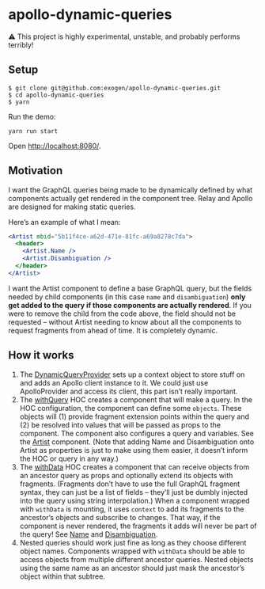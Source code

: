 # apollo-dynamic-queries

:warning: This project is highly experimental, unstable, and probably performs terribly!

## Setup

```console
$ git clone git@github.com:exogen/apollo-dynamic-queries.git
$ cd apollo-dynamic-queries
$ yarn
```

Run the demo:

```console
yarn run start
```

Open [http://localhost:8080/][dev server].

## Motivation

I want the GraphQL queries being made to be dynamically defined by what
components actually get rendered in the component tree. Relay and Apollo are
designed for making static queries.

Here’s an example of what I mean:

```jsx
<Artist mbid="5b11f4ce-a62d-471e-81fc-a69a8278c7da">
  <header>
    <Artist.Name />
    <Artist.Disambiguation />
  </header>
</Artist>
```

I want the Artist component to define a base GraphQL query, but the fields
needed by child components (in this case `name` and `disambiguation`) **only
get added to the query if those components are actually rendered**. If you were
to remove the child from the code above, the field should not be requested –
without Artist needing to know about all the components to request fragments
from ahead of time. It is completely dynamic.

## How it works

1. The [DynamicQueryProvider][] sets up a context object to store stuff on and
   adds an Apollo client instance to it. We could just use ApolloProvider and
   access its client, this part isn’t really important.
2. The [withQuery][] HOC creates a component that will make a query. In the HOC
   configuration, the component can define some `objects`. These objects will
   (1) provide fragment extension points within the query and (2) be resolved
   into values that will be passed as props to the component. The component also
   configures a query and variables. See the [Artist][] component. (Note that
   adding Name and Disambiguation onto Artist as properties is just to make
   using them easier, it doesn’t inform the HOC or query in any way.)
3. The [withData][] HOC creates a component that can receive objects from an
   ancestor query as props and optionally extend its objects with fragments.
   (Fragments don’t have to use the full GraphQL fragment syntax, they can just
   be a list of fields – they’ll just be dumbly injected into the query using
   string interpolation.) When a component wrapped with `withData` is mounting,
   it uses `context` to add its fragments to the ancestor’s objects and
   subscribe to changes. That way, if the component is never rendered, the
   fragments it adds will never be part of the query! See [Name][] and
   [Disambiguation][].
4. Nested queries should work just fine as long as they choose different object
   names. Components wrapped with `withData` should be able to access objects
   from multiple different ancestor queries. Nested objects using the same name
   as an ancestor should just mask the ancestor’s object within that subtree.

[DynamicQueryProvider]: src/DynamicQueryProvider.js
[withData]: src/withData.js
[withQuery]: src/withQuery.js
[dev server]: http://localhost:8080/
[Artist]: demo/Artist/index.js
[Name]: demo/Artist/Name.js
[Disambiguation]: demo/Artist/Disambiguation.js
